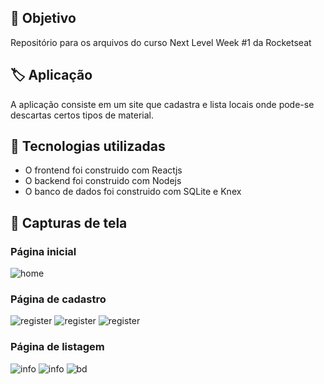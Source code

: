 ## :pushpin: Objetivo
Repositório para os arquivos do curso Next Level Week #1 da Rocketseat

## :label: Aplicação
A aplicação consiste em um site que cadastra e lista locais onde pode-se descartas certos tipos de material.

## :wrench: Tecnologias utilizadas
- O frontend foi construido com Reactjs
- O backend foi construido com Nodejs 
- O banco de dados foi construido com SQLite e Knex

## :camera_flash: Capturas de tela

### Página inicial 
![home](https://github.com/valsoares/NLW-1/edit/master/prints/home.png)

### Página de cadastro

![register](https://github.com/valsoares/NLW-1/edit/master/prints/register1.png)
![register](https://github.com/valsoares/NLW-1/edit/master/prints/register2.png)
![register](https://github.com/valsoares/NLW-1/edit/master/prints/register3.png)

### Página de listagem

![info](https://github.com/valsoares/NLW-1/edit/master/prints/info1.png)
![info](https://github.com/valsoares/NLW-1/edit/master/prints/info2.png)
![bd](https://github.com/valsoares/NLW-1/edit/master/prints/bd.png)
